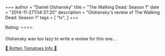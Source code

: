 +++
author = "Daniel Olshansky"
title = "The Walking Dead: Season 1"
date = "2014-11-27T04:37:20"
description = "Olshansky's review of The Walking Dead: Season 1"
tags = [
    "tv",
]
+++

Rating: ⭐⭐⭐⭐

Olshansky was too lazy to write a review for this one...

[🍅 Rotten Tomatoes Info 🍅](https://www.rottentomatoes.com//tv/the_walking_dead/s01)